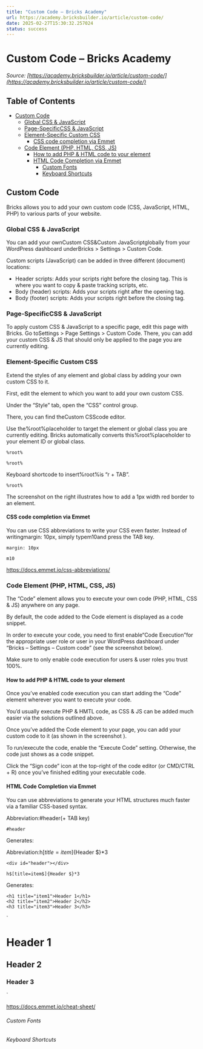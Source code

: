 ```yaml
---
title: "Custom Code – Bricks Academy"
url: https://academy.bricksbuilder.io/article/custom-code/
date: 2025-02-27T15:30:32.257024
status: success
---
```


# Custom Code – Bricks Academy

*Source: [https://academy.bricksbuilder.io/article/custom-code/](https://academy.bricksbuilder.io/article/custom-code/)*

## Table of Contents

- [Custom Code](#custom-code)
  - [Global CSS & JavaScript](#global-css--javascript)
  - [Page-SpecificCSS & JavaScript](#page-specificcss--javascript)
  - [Element-Specific Custom CSS](#element-specific-custom-css)
    - [CSS code completion via Emmet](#css-code-completion-via-emmet)
  - [Code Element (PHP, HTML, CSS, JS)](#code-element-php-html-css-js)
    - [How to add PHP & HTML code to your element](#how-to-add-php--html-code-to-your-element)
    - [HTML Code Completion via Emmet](#html-code-completion-via-emmet)
        - [Custom Fonts](#custom-fonts)
        - [Keyboard Shortcuts](#keyboard-shortcuts)

## Custom Code

Bricks allows you to add your own custom code (CSS, JavaScript, HTML, PHP) to various parts of your website.

### Global CSS & JavaScript

You can add your ownCustom CSS&Custom JavaScriptglobally from your WordPress dashboard underBricks > Settings > Custom Code.

Custom scripts (JavaScript) can be added in three different (document) locations:

- Header scripts: Adds your scripts right before the closing </head> tag. This is where you want to copy & paste tracking scripts, etc.
- Body (header) scripts: Adds your scripts right after the opening <body> tag.
- Body (footer) scripts: Adds your scripts right before the closing </body> tag.

### Page-SpecificCSS & JavaScript

To apply custom CSS & JavaScript to a specific page, edit this page with Bricks. Go toSettings > Page Settings > Custom Code. There, you can add your custom CSS & JS that should only be applied to the page you are currently editing.

### Element-Specific Custom CSS

Extend the styles of any element and global class by adding your own custom CSS to it.

First, edit the element to which you want to add your own custom CSS.

Under the “Style” tab, open the “CSS” control group.

There, you can find theCustom CSScode editor.

Use the%root%placeholder to target the element or global class you are currently editing. Bricks automatically converts this%root%placeholder to your element ID or global class.

`%root%`

`%root%`

Keyboard shortcode to insert%root%is “r + TAB”.

`%root%`

The screenshot on the right illustrates how to add a 1px width red border to an element.

#### CSS code completion via Emmet

You can use CSS abbreviations to write your CSS even faster. Instead of writingmargin: 10px, simply typem10and press the TAB key.

`margin: 10px`

`m10`

https://docs.emmet.io/css-abbreviations/

### Code Element (PHP, HTML, CSS, JS)

The “Code” element allows you to execute your own code (PHP, HTML, CSS & JS) anywhere on any page.

By default, the code added to the Code element is displayed as a code snippet.

In order to execute your code, you need to first enable“Code Execution”for the appropriate user role or user in your WordPress dashboard under “Bricks – Settings – Custom code” (see the screenshot below).

Make sure to only enable code execution for users & user roles you trust 100%.

#### How to add PHP & HTML code to your element

Once you’ve enabled code execution you can start adding the “Code” element wherever you want to execute your code.

You’d usually execute PHP & HMTL code, as CSS & JS can be added much easier via the solutions outlined above.

Once you’ve added the Code element to your page, you can add your custom code to it (as shown in the screenshot ).

To run/execute the code, enable the “Execute Code” setting. Otherwise, the code just shows as a code snippet.

Click the “Sign code” icon at the top-right of the code editor (or CMD/CTRL + R) once you’ve finished editing your executable code.

#### HTML Code Completion via Emmet

You can use abbreviations to generate your HTML structures much faster via a familiar CSS-based syntax.

Abbreviation:#header(+ TAB key)

`#header`

Generates:<div id="header"></div>Abbreviation:h$[title=item$]{Header $}*3

`<div id="header"></div>`

`h$[title=item$]{Header $}*3`

Generates:

```
<h1 title="item1">Header 1</h1>
<h2 title="item2">Header 2</h2>
<h3 title="item3">Header 3</h3>
```

`<h1 title="item1">Header 1</h1>
<h2 title="item2">Header 2</h2>
<h3 title="item3">Header 3</h3>`

https://docs.emmet.io/cheat-sheet/

###### Custom Fonts

###### Keyboard Shortcuts

